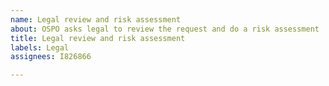 ```yaml
---
name: Legal review and risk assessment
about: OSPO asks legal to review the request and do a risk assessment
title: Legal review and risk assessment
labels: Legal
assignees: I826866

---
```



